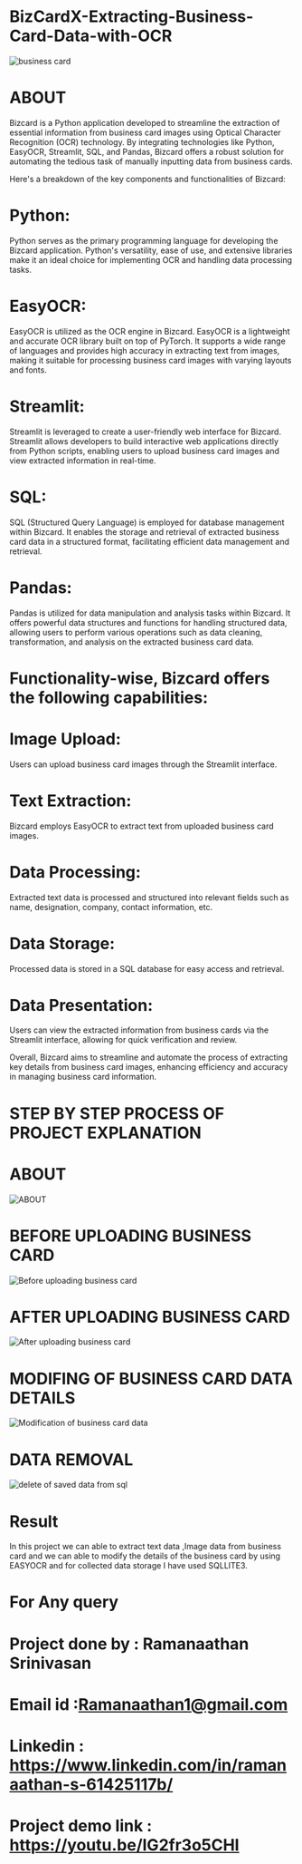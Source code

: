 # BizCardX-Extracting-Business-Card-Data-with-OCR
![business card](https://github.com/Ramanaathan2000/BizCardX-Extracting-Business-Card-Data-with-OCR/assets/113617103/062a0c1f-5c6a-4d21-bcdc-fc90e546470f)

# ABOUT
Bizcard is a Python application developed to streamline the extraction of essential information from business card images using Optical Character Recognition (OCR) technology. By integrating technologies like Python, EasyOCR, Streamlit, SQL, and Pandas, Bizcard offers a robust solution for automating the tedious task of manually inputting data from business cards.

Here's a breakdown of the key components and functionalities of Bizcard:

# Python:
Python serves as the primary programming language for developing the Bizcard application. Python's versatility, ease of use, and extensive libraries make it an ideal choice for implementing OCR and handling data processing tasks.

# EasyOCR:
EasyOCR is utilized as the OCR engine in Bizcard. EasyOCR is a lightweight and accurate OCR library built on top of PyTorch. It supports a wide range of languages and provides high accuracy in extracting text from images, making it suitable for processing business card images with varying layouts and fonts.

# Streamlit:
Streamlit is leveraged to create a user-friendly web interface for Bizcard. Streamlit allows developers to build interactive web applications directly from Python scripts, enabling users to upload business card images and view extracted information in real-time.

# SQL: 
SQL (Structured Query Language) is employed for database management within Bizcard. It enables the storage and retrieval of extracted business card data in a structured format, facilitating efficient data management and retrieval.

# Pandas:
Pandas is utilized for data manipulation and analysis tasks within Bizcard. It offers powerful data structures and functions for handling structured data, allowing users to perform various operations such as data cleaning, transformation, and analysis on the extracted business card data.

# Functionality-wise, Bizcard offers the following capabilities:

# Image Upload:
Users can upload business card images through the Streamlit interface.

# Text Extraction:
Bizcard employs EasyOCR to extract text from uploaded business card images.

# Data Processing:
Extracted text data is processed and structured into relevant fields such as name, designation, company, contact information, etc.

# Data Storage:
Processed data is stored in a SQL database for easy access and retrieval.
   
# Data Presentation: 
Users can view the extracted information from business cards via the Streamlit interface, allowing for quick verification and review.

Overall, Bizcard aims to streamline and automate the process of extracting key details from business card images, enhancing efficiency and accuracy in managing business card information.

# STEP BY STEP PROCESS OF PROJECT EXPLANATION
# ABOUT

![ABOUT ](https://github.com/Ramanaathan2000/BizCardX-Extracting-Business-Card-Data-with-OCR/assets/113617103/65e64440-1f16-42a2-8a38-09b547d44b91)


# BEFORE UPLOADING BUSINESS CARD 

![Before uploading business card](https://github.com/Ramanaathan2000/BizCardX-Extracting-Business-Card-Data-with-OCR/assets/113617103/ec333e75-0ddc-4df7-98d3-97e926960ae3)

# AFTER UPLOADING BUSINESS CARD 

![After uploading business card ](https://github.com/Ramanaathan2000/BizCardX-Extracting-Business-Card-Data-with-OCR/assets/113617103/a76cbe0f-10b3-4a91-9f77-f449ed539f6a)


# MODIFING OF BUSINESS CARD DATA DETAILS


![Modification of business card data](https://github.com/Ramanaathan2000/BizCardX-Extracting-Business-Card-Data-with-OCR/assets/113617103/951e217c-0598-4847-b473-d398d2780aec)

# DATA REMOVAL



![delete of saved data from sql](https://github.com/Ramanaathan2000/BizCardX-Extracting-Business-Card-Data-with-OCR/assets/113617103/ab2c6421-acce-4aba-b853-b52086c4cf72)


# Result
In this project we can able to  extract text data ,Image data from business card and we can able to modify the details of the business card by using EASYOCR and for collected data storage I have used SQLLITE3.

# For Any query
# Project done by : Ramanaathan Srinivasan
# Email id :Ramanaathan1@gmail.com
# Linkedin : https://www.linkedin.com/in/ramanaathan-s-61425117b/
# Project demo link : https://youtu.be/IG2fr3o5CHI



